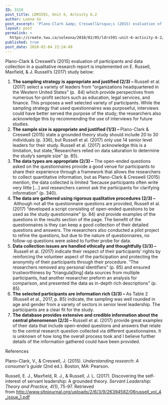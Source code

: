 ```yaml
---
ID: 3319
post_title: LDRS591, Unit 6, Activity 6.2
author: Leona So
post_excerpt: 'Plano-Clark &amp; Creswell&rsquo;s (2015) evaluation of participants and data collection in a qualitative research report is implemented on E. Russell, Maxfield, &amp; J. Russell&rsquo;s (2017) study below: The sampling strategy is appropriate and justified (2/3) &ndash;&nbsp;Russell et al. (2017) select a variety of leaders from &ldquo;organizations headquartered in the Western United States&rdquo; (p.&nbsp; 84) which &hellip; <p><a href="https://create.twu.ca/soleona/2018/02/05/ldrs591-unit-6-activity-6-2/">Continue reading<span> "LDRS591, Unit 6, Activity 6.2"</span></a></p>'
layout: post
permalink: >
  https://create.twu.ca/soleona/2018/02/05/ldrs591-unit-6-activity-6-2/
published: true
post_date: 2018-02-04 22:24:49
---
```

Plano-Clark &amp; Creswell&#8217;s (2015) evaluation of participants and data collection in a qualitative research report is implemented on E. Russell, Maxfield, &amp; J. Russell&#8217;s (2017) study below:

<ol>
<li><strong>The sampling strategy is appropriate and justified (2/3) &#8211; </strong>Russell et al. (2017) select a variety of leaders from &#8220;organizations headquartered in the Western United States&#8221; (p.  84) which provide perspectives from numerous for-profit sectors such as education, legal services, and finance. This proposes a well selected variety of participants. While the sampling strategy that used questionnaires was purposeful, interviews could have better served the purpose of the study; the researchers also acknowledge this by recommending the use of interviews for future studies.</li>
<li><strong>The sample size is appropriate and justified (1/3) &#8211; </strong>Plano-Clark &amp; Creswell (2015) state a grounded theory study should include 20 to 30 individuals (p. 336), but Russell et al. (2017) only use 14 senior level leaders for their study. Russell et al. (2017) acknowledge this is a limitation, but state,&#8221;Researchers relied on data saturation to determine the study&#8217;s sample size&#8221; (p. 85).</li>
<li><strong>The data types are appropriate (2/3) &#8211;</strong> The open-ended questions asked on the questionnaires provide a good venue for participants to share their experience through a framework that allows the researchers to collect quantitative information, but as Plano-Clark &amp; Creswell (2015) mention, the data collected is limited &#8220;because participants often write very little [&#8230;] and researchers cannot ask the participants for clarifying information&#8221; (p. 340).</li>
<li><strong>The data are gathered using rigorous qualitative procedures (2/3) &#8211; </strong>Although not all the questionnaire questions are provided, Russell et al. (2017) &#8220;developed a script consisting of open-ended questions to be used as the study questionnaire&#8221; (p. 84) and provide examples of the questions in the results section of the page. The benefit of the questionnaires is they can keep a good collection of their detailed questions and answers. The researchers also conducted a pilot project to refine the questions, but due to the nature of questionnaires, no follow-up questions were asked to further probe for data.</li>
<li><strong>Data collection issues are handled ethically and thoughtfully (3/3) &#8211; </strong>Russell et al. (2017) indicate their respect of their participants&#8217; rights by reinforcing the volunteer aspect of the participation and protecting the anonymity of their participants through their procedure. &#8220;The researchers removed any personal identifiers&#8221; (p. 85) and ensured trustworthiness by &#8220;triangula[ting] data sources from multiple participants, had another researcher preform an analysis for comparison, and presented the data as in-depth rich descriptions&#8221; (p. 85).</li>
<li><strong>The selected participants are information rich (3/3) &#8211; </strong>As Table 2 (Russell et al., 2017, p. 85) indicate, the sampling was well rounded in age and gender from a variety of sectors in senior level leadership. The participants are a clear fit for the study.</li>
<li><strong>The database provides extensive and credible information about the central phenomenon (2/3) &#8211; </strong>Russell et al. (2017) provide great examples of their data that include open-ended questions and answers that relate to the central research question collected via different questionnaires. It is unknown of how long the overall process took and I believe further details of the information gathered could have been provided.</li>
</ol>

References

Plano-Clark, V., &amp; Creswell, J. (2015). <em>Understanding research: A consumer’s guide</em> (2nd ed.). Boston, MA: Pearson.

<div id="body" class="clearfix">
<div id="layout" class="pagewidth clearfix">
<div id="content" class="clearfix">
<div id="page-1342" class="type-page">
<div class="page-content entry-content">
Russell, E. J., Maxfield, R. J., &amp; Russell, J. L. (2017). Discovering the self-interest of servant leadership: A grounded theory. <em>Servant Leadership: Theory and Practice, 4</em>(1), 75-97. Retrieved from <a href="http://www.sltpjournal.org/uploads/2/6/3/9/26394582/06russell_vol_4_issue_1.pdf">http://www.sltpjournal.org/uploads/2/6/3/9/26394582/06russell_vol_4_issue_1.pdf</a>
</div>
</div>
</div>
</div>
</div>